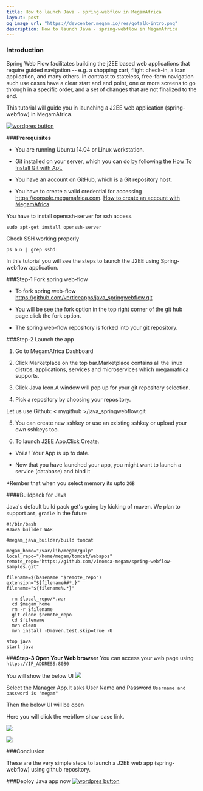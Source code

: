 ```yaml
---
title: How to launch Java - spring-webflow in MegamAfrica
layout: post
og_image_url: "https://devcenter.megam.io/res/gotalk-intro.png"
description: How to launch Java - spring-webflow in MegamAfrica
---
```


### **Introduction**
Spring Web Flow facilitates building the j2EE based web applications that require guided navigation -- e.g. a shopping cart, flight check-in, a loan application, and many others. In contrast to stateless, free-form navigation such use cases have a clear start and end point, one or more screens to go through in a specific order, and a set of changes that are not finalized to the end.

This tutorial will guide you in launching a J2EE web application (spring-webflow) in MegamAfrica.

<a href="https://console.megamafrica.com" target="_blank">
<img src="https://s3-ap-southeast-1.amazonaws.com/megampub/images/megamafrica/DEPLOY-TO-MEGAM-AFRICA-BIG1.png" alt="wordpres button" /></a>


###**Prerequisites**

* You are running Ubuntu 14.04 or Linux workstation.

* Git installed on your server, which you can do by following the [How To Install Git with Apt.](https://www.digitalocean.com/community/tutorials/how-to-install-git-on-ubuntu-14-04)

* You have an account on GitHub, which is a Git repository host.

* You have to create a valid credential for accessing https://console.megamafrica.com. [How to create an account with MegamAfrica](https://devcenter.megam.io/2016/05/27/how-to-launch-ubuntu/)

You have to install openssh-server for ssh access.

	sudo apt-get install openssh-server
Check SSH working properly

	ps aux | grep sshd
In this tutorial you will see the steps to launch the J2EE using Spring-webflow application.

###Step-1 Fork spring web-flow

* To fork spring web-flow  https://github.com/verticeapps/java_springwebflow.git

* You will be see the fork option in the top right corner of the git hub page.click the fork option.

* The spring web-flow repository is forked into your git repository.

###Step-2 Launch the app
1. Go to MegamAfrica Dashboard

2. Click Marketplace on the top bar.Marketplace contains all the linux distros, applications, services and microservices which megamafrica supports.

3. Click Java Icon.A window will pop up for your git repository selection.

4. Pick a repository by choosing your repository.

  Let us use Github: < mygithub >/java_springwebflow.git

5. You can create new sshkey or use an existing sshkey or upload your own sshkeys too.

6. To launch J2EE App.Click Create.

* Voila ! Your App is up to date.

* Now that you have launched your app, you might want to launch a service (database) and bind it

*Rember that when you select memory its upto `2GB`

####Buildpack for Java

Java's default build pack get's going by kicking of maven. We plan to support `ant`, `gradle` in the future

	#!/bin/bash
	#Java builder WAR

	#megam_java_builder/build tomcat

	megam_home="/var/lib/megam/gulp"
	local_repo="/home/megam/tomcat/webapps"
	remote_repo="https://github.com/vinomca-megam/spring-webflow-samples.git"

	filename=$(basename "$remote_repo")
	extension="${filename##*.}"
	filename="${filename%.*}"

      rm $local_repo/*.war
      cd $megam_home
      rm -r $filename
      git clone $remote_repo
      cd $filename
      mvn clean
      mvn install -Dmaven.test.skip=true -U

	stop java
	start java

###**Step-3 Open Your Web browser**
  You can access your web page using `https://IP_ADDRESS:8080`

You will show the below UI
![](https://devcenter.megam.io/content/images/2016/05/1-1.png)

Select the Manager App.It asks User Name and Password
`Username and password is "megam"`

Then the below UI will be open

Here you will click the webflow show case link.

![](https://devcenter.megam.io/content/images/2016/05/2.png)

![](https://devcenter.megam.io/content/images/2016/05/3-1.png)



###Conclusion

These are the very simple steps to launch a J2EE web app (spring-webflow) using github repository.

###Deploy Java app now
<a href="https://console.megamafrica.com" target="_blank">
<img src="https://s3-ap-southeast-1.amazonaws.com/megampub/images/megamafrica/DEPLOY-TO-MEGAM-AFRICA-BIG1.png" alt="wordpres button" /></a>
